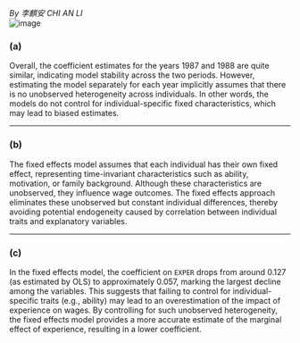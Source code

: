*By 李麒安 CHI AN LI*  
![image](https://github.com/user-attachments/assets/6dc7b5ab-40ab-421c-b4ea-4a05191f06e9)

### (a)

Overall, the coefficient estimates for the years 1987 and 1988 are quite similar, indicating model stability across the two periods. However, estimating the model separately for each year implicitly assumes that there is no unobserved heterogeneity across individuals. In other words, the models do not control for individual-specific fixed characteristics, which may lead to biased estimates.

---

### (b)

The fixed effects model assumes that each individual has their own fixed effect, representing time-invariant characteristics such as ability, motivation, or family background. Although these characteristics are unobserved, they influence wage outcomes. The fixed effects approach eliminates these unobserved but constant individual differences, thereby avoiding potential endogeneity caused by correlation between individual traits and explanatory variables.

---

### (c)

In the fixed effects model, the coefficient on `EXPER` drops from around 0.127 (as estimated by OLS) to approximately 0.057, marking the largest decline among the variables. This suggests that failing to control for individual-specific traits (e.g., ability) may lead to an overestimation of the impact of experience on wages. By controlling for such unobserved heterogeneity, the fixed effects model provides a more accurate estimate of the marginal effect of experience, resulting in a lower coefficient.

